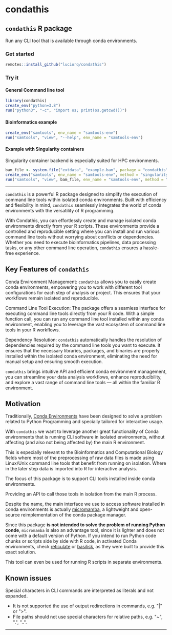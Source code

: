 
# condathis

<!-- badges: start -->
<!-- badges: end -->

## `condathis` R package

Run any CLI tool that is available through conda environments.

### Get started

``` r
remotes::install_github("luciorq/condathis")
```

### Try it

#### General Command line tool

``` r
library(condathis)
create_env("python=3.8")
run("python3", "-c", "import os; print(os.getcwd())")
```

#### Bioinformatics example

``` r
create_env("samtools", env_name = "samtools-env")
run("samtools", "view", "--help", env_name = "samtools-env")
```

#### Example with Singularity containers

Singularity container backend is especially suited for HPC environments.

``` r
bam_file <- system.file("extdata", "example.bam", package = "condathis")
create_env("samtools", env_name = "samtools-env", method = "singularity")
run("samtools", "view", bam_file, env_name = "samtools-env", method = "singularity")
```

---

`condathis` is a powerful R package designed to simplify the execution of command line tools within isolated conda environments. Built with efficiency and flexibility in mind, `condathis` seamlessly integrates the world of conda environments with the versatility of R programming.

With Condathis, you can effortlessly create and manage isolated conda environments directly from your R scripts. These environments provide a controlled and reproducible setting where you can install and run various command line tools without worrying about conflicts or dependencies. Whether you need to execute bioinformatics pipelines, data processing tasks, or any other command line operation, `condathis` ensures a hassle-free experience.

## Key Features of `condathis`

Conda Environment Management: `condathis` allows you to easily create conda environments, empowering you to work with different tool configurations for each step of analysis or project.
This ensures that your workflows remain isolated and reproducible.

Command Line Tool Execution: The package offers a seamless interface for executing command line tools directly from your R code.
With a simple function call, you can run any command line tool installed within any conda environment, enabling you to leverage the vast ecosystem of command line tools in your R workflows.

Dependency Resolution: `condathis` automatically handles the resolution of dependencies required by the command line tools you want to execute. It ensures that the necessary libraries, packages, and binaries are properly installed within the isolated conda environment, eliminating the need for manual setup and ensuring smooth execution.

`condathis` brings intuitive API and efficient conda environment management, you can streamline your data analysis workflows, enhance reproducibility, and explore a vast range of command line tools — all within the familiar R environment.

## Motivation

Traditionally, [Conda Environments][conda-env-ref] have been designed to solve a problem related to Python Programming and specially tailored for interactive usage.

With `condathis` we want to leverage another great functionality of Conda environments that is running CLI software in isolated environments, without affecting (and also not being affected by) the main R environment.

This is especially relevant to the Bioinformatics and Computational Biology fields where most of the preprocessing of raw data files is made using Linux/Unix command line tools that benefit from running on isolation.
Where in the later step data is imported into R for interactive analysis.

The focus of this package is to support CLI tools installed inside conda environments.

Providing an API to call those tools in isolation from the main R process.

Despite the name, the main interface we use to access software installed in conda environments is actually [micromamba][micromamba-ref], a lightweight and open-source reimplementation of the conda package manager.

Since this package **is not intended to solve the problem of running Python conde**, `micromamba` is also an advantage tool, since it is lighter and does not come with a default version of Python.
If you intend to run Python code chunks or scripts side by side with R code, in activated Conda environments, check [reticulate][reticulate-ref] or [basilisk][basilisk-ref], as they were built to provide this exact solution.

This tool can even be used for running R scripts in separate environments.

## Known issues

Special characters in CLI commands are interpreted as literals and not expanded.

 - It is not supported the use of output redirections in commands, e.g. "|" or ">".
 - File paths should not use special characters for relative paths, e.g. "~", ".", "..".

---

[conda-env-ref]: https://conda.io/projects/conda/en/latest/user-guide/getting-started.html
[micromamba-ref]: https://mamba.readthedocs.io/en/latest/user_guide/micromamba.html
[reticulate-ref]: https://rstudio.github.io/reticulate/
[basilisk-ref]: https://www.bioconductor.org/packages/release/bioc/html/basilisk.html
